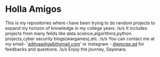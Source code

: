 # Holla Amigos
This is my repositories where i have been trying to do random projects to expand my horizon of knowledge in my college years. /s/s
It includes projects from many feilds like data science,algorithms,python projects,cyber security blogs(wargames),etc. /s/s
You can contact me at my email- 'adityaadiga6@gmail.com' or instagram - [@emcee.ad](https://www.instagram.com/emcee.ad/) for feedbacks and questions. /s/s
Enjoy the journey, Sayonara.
